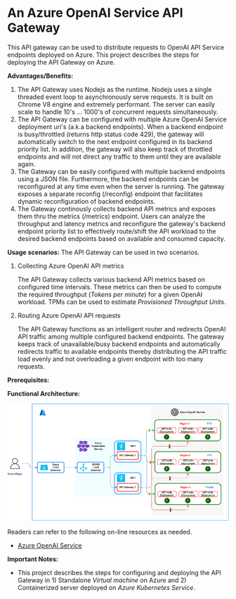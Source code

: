 # An Azure OpenAI Service API Gateway
This API gateway can be used to distribute requests to OpenAI API Service endpoints deployed on Azure.  This project describes the steps for deploying the API Gateway on Azure.

**Advantages/Benefits:**
1. The API Gateway uses Nodejs as the runtime.  Nodejs uses a single threaded event loop to asynchronously serve requests. It is built on Chrome V8 engine and extremely performant. The server can easily scale to handle 10's ... 1000's of concurrent requests simultaneously.
2. The API Gateway can be configured with multiple Azure OpenAI Service deployment uri's (a.k.a backend endpoints). When a backend endpoint is busy/throttled (returns http status code 429), the gateway will automatically switch to the next endpoint configured in its backend priority list.  In addition, the gateway will also keep track of throttled endpoints and will not direct any traffic to them until they are available again.
3. The Gateway can be easily configured with multiple backend endpoints using a JSON file.  Furthermore, the backend endpoints can be reconfigured at any time even when the server is running.  The gateway exposes a separate reconfig (/reconfig) endpoint that facilitates dynamic reconfiguration of backend endpoints.
4. The Gateway continously collects backend API metrics and exposes them thru the metrics (/metrics) endpoint.  Users can analyze the throughput and latency metrics and reconfigure the gateway's backend endpoint priority list to effectively route/shift the API workload to the desired backend endpoints based on available and consumed capacity.

**Usage scenarios:**
The API Gateway can be used in two scenarios.
1. Collecting Azure OpenAI API metrics

   The API Gateway collects various backend API metrics based on configured time intervals.  These metrics can then be used to compute the required throughput (*Tokens per minute*) for a given OpenAI workload.  TPMs can be used to estimate *Provisioned Throughput Units*.

2. Routing Azure OpenAI API requests

   The API Gateway functions as an intelligent router and redirects OpenAI API traffic among multiple configured backend endpoints.  The gateway keeps track of unavailable/busy backend endpoints and automatically redirects traffic to available endpoints thereby distributing the API traffic load evenly and not overloading a given endpoint with too many requests.  

**Prerequisites:**

**Functional Architecture:**

![alt tag](./images/az-openai-api-gateway-ra.PNG)

Readers can refer to the following on-line resources as needed.
- [Azure OpenAI Service](https://learn.microsoft.com/en-us/azure/ai-services/openai/)

**Important Notes:**
- This project describes the steps for configuring and deploying the API Gateway in 1) Standalone *Virtual machine* on Azure and 2) Containerized server deployed on *Azure Kubernetes Service*.

